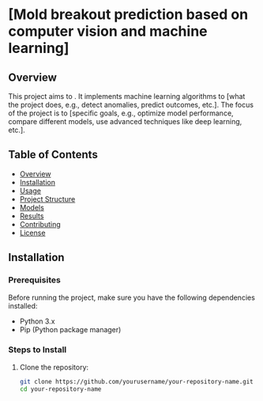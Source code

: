 # [Mold breakout prediction based on computer vision and machine learning]

## Overview
This project aims to . It implements machine learning algorithms to [what the project does, e.g., detect anomalies, predict outcomes, etc.]. The focus of the project is to [specific goals, e.g., optimize model performance, compare different models, use advanced techniques like deep learning, etc.].

## Table of Contents
- [Overview](#overview)
- [Installation](#installation)
- [Usage](#usage)
- [Project Structure](#project-structure)
- [Models](#models)
- [Results](#results)
- [Contributing](#contributing)
- [License](#license)

## Installation
### Prerequisites
Before running the project, make sure you have the following dependencies installed:

- Python 3.x
- Pip (Python package manager)

### Steps to Install
1. Clone the repository:
   ```bash
   git clone https://github.com/yourusername/your-repository-name.git
   cd your-repository-name
